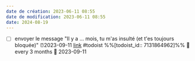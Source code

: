 ```yaml
---
date de création: 2023-06-11 08:55
date de modification: 2023-06-11 08:55
date: 2024-08-19
---
```

- [ ] envoyer le message "Il y a ... mois, tu m'as insulté (et t'es toujours bloquée)" ⏰2023-09-11 [link](https://todoist.com/showTask?id=7131864962) #todoist %%[todoist_id:: 7131864962]%% 🔁 every 3 months 📅 2023-09-11